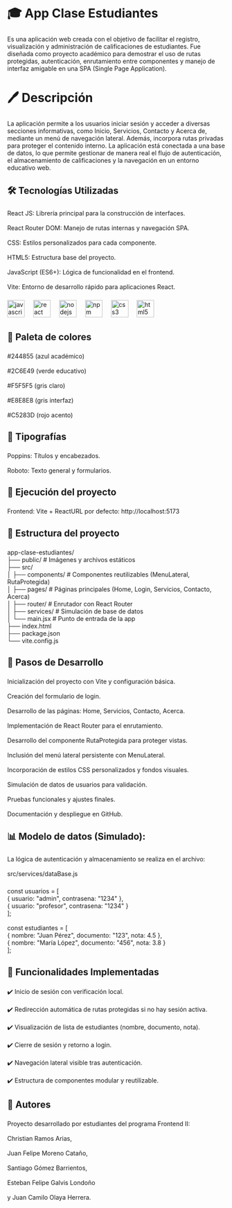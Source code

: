 <h1 align="left">🎓 App Clase Estudiantes</h1>

###

<p align="left">Es una aplicación web creada con el objetivo de facilitar el registro, visualización y administración de calificaciones de estudiantes. Fue diseñada como proyecto académico para demostrar el uso de rutas protegidas, autenticación, enrutamiento entre componentes y manejo de interfaz amigable en una SPA (Single Page Application).</p>

###

<h1 align="left">🖊️ Descripción</h1>

###

<p align="left">La aplicación permite a los usuarios iniciar sesión y acceder a diversas secciones informativas, como Inicio, Servicios, Contacto y Acerca de, mediante un menú de navegación lateral. Además, incorpora rutas privadas para proteger el contenido interno. La aplicación está conectada a una base de datos, lo que permite gestionar de manera real el flujo de autenticación, el almacenamiento de calificaciones y la navegación en un entorno educativo web.</p>

###

<h2 align="left">🛠️ Tecnologías Utilizadas</h2>

###

<p align="left">React JS: Librería principal para la construcción de interfaces.<br><br>React Router DOM: Manejo de rutas internas y navegación SPA.<br><br>CSS: Estilos personalizados para cada componente.<br><br>HTML5: Estructura base del proyecto.<br><br>JavaScript (ES6+): Lógica de funcionalidad en el frontend.<br><br>Vite: Entorno de desarrollo rápido para aplicaciones React.</p>

###

<div align="left">
  <img src="https://cdn.jsdelivr.net/gh/devicons/devicon/icons/javascript/javascript-original.svg" height="40" alt="javascript logo"  />
  <img width="12" />
  <img src="https://cdn.jsdelivr.net/gh/devicons/devicon/icons/react/react-original.svg" height="40" alt="react logo"  />
  <img width="12" />
  <img src="https://cdn.jsdelivr.net/gh/devicons/devicon/icons/nodejs/nodejs-original.svg" height="40" alt="nodejs logo"  />
  <img width="12" />
  <img src="https://cdn.jsdelivr.net/gh/devicons/devicon/icons/npm/npm-original-wordmark.svg" height="40" alt="npm logo"  />
  <img width="12" />
  <img src="https://cdn.jsdelivr.net/gh/devicons/devicon/icons/css3/css3-original.svg" height="40" alt="css3 logo"  />
  <img width="12" />
  <img src="https://cdn.jsdelivr.net/gh/devicons/devicon/icons/html5/html5-original.svg" height="40" alt="html5 logo"  />
</div>

###

<h2 align="left">🎨 Paleta de colores</h2>

###

<p align="left">#244855 (azul académico)<br><br>#2C6E49 (verde educativo)<br><br>#F5F5F5 (gris claro)<br><br>#E8E8E8 (gris interfaz)<br><br>#C5283D (rojo acento)</p>

###

<h2 align="left">📃 Tipografías</h2>

###

<p align="left">Poppins: Títulos y encabezados.<br><br>Roboto: Texto general y formularios.</p>

###

<h2 align="left">🚀 Ejecución del proyecto</h2>

###

<p align="left">Frontend: Vite + ReactURL por defecto: http://localhost:5173</p>

###

<h2 align="left">📁 Estructura del proyecto</h2>

###

<p align="left">app-clase-estudiantes/<br>├── public/                    # Imágenes y archivos estáticos<br>├── src/<br>│   ├── components/            # Componentes reutilizables (MenuLateral, RutaProtegida)<br>│   ├── pages/                 # Páginas principales (Home, Login, Servicios, Contacto, Acerca)<br>│   ├── router/                # Enrutador con React Router<br>│   ├── services/              # Simulación de base de datos<br>│   └── main.jsx               # Punto de entrada de la app<br>├── index.html<br>├── package.json<br>└── vite.config.js</p>

###

<h2 align="left">📓 Pasos de Desarrollo</h2>

###

<p align="left">Inicialización del proyecto con Vite y configuración básica.<br><br>Creación del formulario de login.<br><br>Desarrollo de las páginas: Home, Servicios, Contacto, Acerca.<br><br>Implementación de React Router para el enrutamiento.<br><br>Desarrollo del componente RutaProtegida para proteger vistas.<br><br>Inclusión del menú lateral persistente con MenuLateral.<br><br>Incorporación de estilos CSS personalizados y fondos visuales.<br><br>Simulación de datos de usuarios para validación.<br><br>Pruebas funcionales y ajustes finales.<br><br>Documentación y despliegue en GitHub.</p>

###

<h2 align="left">📊 Modelo de datos (Simulado):</h2>

###

<p align="left">La lógica de autenticación y almacenamiento se realiza en el archivo:<br><br>src/services/dataBase.js</p>

###

<p align="left">const usuarios = [<br>  { usuario: "admin", contrasena: "1234" },<br>  { usuario: "profesor", contrasena: "1234" }<br>];<br><br>const estudiantes = [<br>  { nombre: "Juan Pérez", documento: "123", nota: 4.5 },<br>  { nombre: "María López", documento: "456", nota: 3.8 }<br>];</p>

###

<h2 align="left">🧪 Funcionalidades Implementadas</h2>

###

<p align="left">✔️ Inicio de sesión con verificación local.<br><br>✔️ Redirección automática de rutas protegidas si no hay sesión activa.<br><br>✔️ Visualización de lista de estudiantes (nombre, documento, nota).<br><br>✔️ Cierre de sesión y retorno a login.<br><br>✔️ Navegación lateral visible tras autenticación.<br><br>✔️ Estructura de componentes modular y reutilizable.</p>

###

<h2 align="left">🤝 Autores</h2>

###

<p align="left">Proyecto desarrollado por estudiantes del programa Frontend II:<br><br>Christian Ramos Arias,<br><br>Juan Felipe Moreno Cataño,<br><br>Santiago Gómez Barrientos,<br><br>Esteban Felipe Galvis Londoño<br><br>y Juan Camilo Olaya Herrera.</p>

###